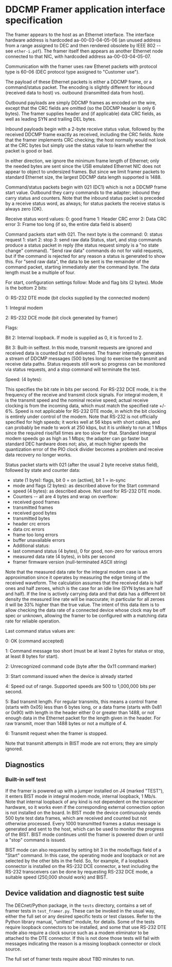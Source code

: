 # DDCMP Framer application interface specification

The framer appears to the host as an Ethernet interface.  The interface hardware address is hardcoded aa-00-03-04-05-06 (an unused address from a range assigned to DEC and then rendered obsolete by IEEE 802 -- see `ether-i.pdf`).  The framer itself then appears as another Ethernet node connected to that NIC, with hardcoded address aa-00-03-04-05-07.

Communication with the framer uses raw Ethenet packets with protocol type is 60-06 (DEC protocol type assigned to "Customer use").

The payload of these Ethernet packets is either a DDCMP frame, or a command/status packet.  The encoding is slightly different for inbound (received data to host) vs. outbound (transmitted data from host).

Outbound payloads are simply DDCMP frames as encoded on the wire, except that the CRC fields are omitted (so the DDCMP header is only 6 bytes).  The framer supplies header and (if applicable) data CRC fields, as well as leading SYN and trailing DEL bytes.

Inbound payloads begin with a 2-byte receive status value, followed by the received DDCMP frame exactly as received, including the CRC fields.  Note that the framer implements CRC checking; the host normally would not look at the CRC bytes but simply use the status value to learn whether the packet is good or bad.

In either direction, we ignore the minimum frame length of Ethernet; only the needed bytes are sent since the USB emulated Ethernet NIC does not appear to object to undersized frames.  But since we limit framer packets to standard Ethernet size, the largest DDCMP data length supported is 1488.

Command/status packets begin with 021 (DC1) which is not a DDCMP frame start value.  Outbound they carry commands to the adapter; inbound they carry status and counters.  Note that the inbound status packet is preceded by a receive status word, as always; for status packets the receive status is always zero (OK).

Receive status word values:
0: good frame
1: Header CRC error
2: Data CRC error
3: Frame too long (if so, the entire data field is absent)

Command packets start with 021.  The next byte is the command:
0: status request
1: start
2: stop
3: send raw data
Status, start, and stop commands produce a status packet in reply (the status request simply is a "no state change" command).  "Send raw data" commands do not for valid requests, but if the command is rejected for any reason a status is generated to show this. For "send raw data", the data to be sent is the remainder of the command packet, starting immediately ater the command byte.  The data length must be a multiple of four.

For start, configuration settings follow:
Mode and flag bits (2 bytes).  Mode is the bottom 2 bits:

0: RS-232 DTE mode (bit clocks supplied by the connected modem)

1: Integral modem

2: RS-232 DCE mode (bit clock generated by framer)

Flags:

Bit 2: Internal loopback.  If mode is supplied as 0, it is forced to 2.

Bit 3: Built-in selftest.  In this mode, transmit requests are ignored and
received data is counted but not delivered.  The framer internally
generates a stream of DDCMP messages (500 bytes long) to exercise the
transmit and receive data paths.  Status requests still work so
progress can be monitored via status requests, and a stop command will
terminate the test.

Speed: (4 bytes):

This specifies the bit rate in bits per second.  For RS-232 DCE mode, it is the frequency of the receive and transmit clock signals.  For integral modem, it is the transmit speed and the nominal receive speed; actual receive clocking is from the incoming data, which must match the specified rate +/- 6%.  Speed is not applicable for RS-232 DTE mode, in which the bit clocking is entirely under control of the modem.  Note that RS-232 is not officially specified for high speeds; it works well at 56 kbps with short cables, and can probably be made to work at 250 kbps, but it is unlikely to run at 1 Mbps since the required rise/fall times are too slow for that.  Standard integral modem speeds go as high as 1 Mbps; the adapter can go faster but standard DEC hardware does not; also, at much higher speeds the quantization error of the PIO clock divider becomes a problem and receive data recovery no longer works.

Status packet starts with 021 (after the usual 2 byte receive status field), followed by state and counter data:

* state (1 byte): flags, bit 0 = on (active), bit 1 = in-sync
* mode and flags (2 bytes): as described above for the Start command
* speed (4 bytes): as described above.  Not used for RS-232 DTE mode.
* Counters -- all are 4 bytes and wrap on overflow:
* received good frames
* transmitted frames
* received good bytes
* transmitted bytes
* header crc errors
* data crc errors
* frame too long errors
* buffer unavailable errors
* Additional status:
* last command status (4 bytes), 0 for good, non-zero for various errors
* measured data rate (4 bytes), in bits per second
* framer firmware version (null-terminated ASCII string)

Note that the measured data rate for the integral modem case is an approximation since it operates by measuring the edge timing of the received waveform.  The calculation assumes that the received data is half ones and half zeroes, which is the case for an idle line (SYN bytes are half and half).  If the line is actively carrying data and that data has a different bit density the measured line rate will be inaccurate; in particular for all zeroes it will be 33% higher than the true value.  The intent of this data item is to allow checking the data rate of a connected device whose clock may be off spec or unknown, allowing the framer to be configured with a matching data rate for reliable operation.

Last command status values are:

0: OK (command accepted)

1: Command message too short (must be at least 2 bytes for status or stop, at least 8 bytes for start).

2: Unrecognized command code (byte after the 0x11 command marker)

3: Start command issued when the device is already started

4: Speed out of range.  Supported speeds are 500 to 1,000,000 bits per second.

5: Bad transmit length.  For regular transmits, this means a control frame (starts with 0x05) less than 6 bytes long, or a data frame (starts with 0x81 or 0x90) with length in the header either 0 or greater than 1488, or not enough data in the Ethernet packet for the length given in the header.  For raw transmit, moer than 1488 bytes or not a multiple of 4.

6: Transmit request when the framer is stopped.

Note that transmit attempts in BIST mode are not errors; they are simply ignored.

## Diagnostics

### Built-in self test

If the framer is powered up with a jumper installed on J4 (marked "TEST"), it enters BIST mode in integral modem mode, internal loopback, 1 Mb/s.  Note that internal loopback of any kind is not dependent on the transceiver hardware, so it works even if the corresponding external connection option is not installed on the board.  In BIST mode the device continuously sends 500 byte test data frames, which are received and counted but not otherwise processed.  Every 1000 transmitted frames a status message is generated and sent to the host, which can be used to monitor the progress of the BIST.  BIST mode continues until the framer is powered down or until a "stop" command is issued.

BIST mode can also requested by setting bit 3 in the mode/flags field of a "Start" command.  In this case, the operating mode and loopback or not are selected by the other bits in the field.  So, for example, if a loopback connector is installed on the RS-232 DCE connector, a test including the RS-232 transceivers can be done by requesting RS-232 DCE mode, a suitable speed (250,000 should work) and BIST.

## Device validation and diagnostic test suite

The DECnet/Python package, in the `tests` directory, contains a set of framer tests in `test_framer.py`.  These can be invoked in the usual way, either the full set or any desired specific tests or test classes.  Refer to the Python library manual, "unittest" module, for details.  Some of the tests require loopback connectors to be installed, and some that use RS-232 DTE mode also require a clock source such as a modem eliminator to be attached to the DTE connector.  If this is not done those tests will fail with messages indicating the reason is a missing loopback connector or clock source.

The full set of framer tests require about TBD minutes to run.
